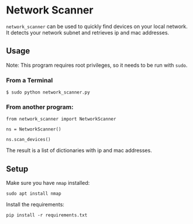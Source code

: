 # Network Scanner
`network_scanner` can be used to quickly find devices on your local network. It detects your network subnet and retrieves ip and mac addresses.

## Usage

Note: This program requires root privileges, so it needs to be run with `sudo`.

### From a Terminal
```
$ sudo python network_scanner.py
```

### From another program:

```
from network_scanner import NetworkScanner

ns = NetworkScanner()

ns.scan_devices()
```
The result is a list of dictionaries with ip and mac addresses.


## Setup
Make sure you have `nmap` installed:
```
sudo apt install nmap
```
Install the requirements:
```
pip install -r requirements.txt
```
